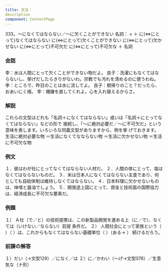 ```yaml
---
title: 文法：
description
component: ContentPage
---
```



333。～になくてはならない／～に欠くことができない
名詞： × ＋ に(⇔にとって)なくてはならない に(⇔にとって)欠くことができない に(⇔にとって)欠かせない に(⇔にとって)不可欠だ に(⇔にとって)不可欠な ＋ 名詞
### 会話
李：水は人間にとって欠くことができない物だよ。
良子：洗濯にもなくてはならないし、挙げだしたらきりがないわ。宗教でも汚れを清めるのに使うわね。
李：ところで、昨日のことは水に流してよ。 良子：朝帰りのこと？だったら、おあいにく様。
李：機嫌を直してくれよ。心を入れ替えるからさ。
### 解説
これらの文型はどれも「名詞＋になくてはならない」或いは「名詞＋にとってなくてはならない」などの形で 接続し、「～に絶対必要だ／～に不可欠だ」という意味を表します。いろいろな同義文型がありますから、例を挙 げておきます。
生活に絶対必要な物
＝生活になくてなならない物
＝生活に欠かせない物
＝生活に不可欠な物
### 例文
１．彼はわが社にとってなくてはならない人材だ。
２．人間の体にとって、塩はなくてはならないものだ。
３．米は日本人になくてはならない主食であり、何としても自給体制は維持しなくてはならない。
４．日本料理に欠かせないものは、味噌と醤油でしょう。
５．開発途上国にとって、資金と技術面の国際協力は、経済成長に不可欠な要素だ。
### 例題
１） Ａ社（で／と）の技術提携は、この新製品開発を進める上（に／で）、なくては（いけない／ならない）前提 条件だ。
２） 人間社会にとって家族という（ ）（ ）は、これからもなくてはならない基礎単位（ ）（ある→ ）
続けるだろう。
### 前課の解答
１）だい（→文型129）／になく／は
２）に／かわい（～げ→文型076）／生意気な（ナ形）
